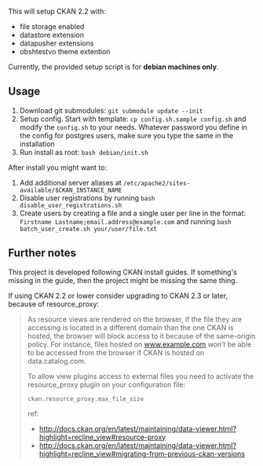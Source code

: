 This will setup CKAN 2.2 with:
- file storage enabled
- datastore extension
- datapusher extensions
- obshtestvo theme extention

Currently, the provided setup script is for **debian machines only**.

## Usage

1. Download git submodules: `git submodule update --init`
1. Setup config. Start with template: `cp config.sh.sample config.sh` and modify the `config.sh` to your needs.
  Whatever password you define in the config for postgres users, make sure you type the same in the installation
1. Run install as root: `bash debian/init.sh`

After install you might want to:

1. Add additional server aliases at `/etc/apache2/sites-available/$CKAN_INSTANCE_NAME`
1. Disable user registrations by running `bash disable_user_registrations.sh`
1. Create users by creating a file and a single user per line in the format: `Firstname Lastname;email.address@example.com` and running `bash batch_user_create.sh your/user/file.txt`


## Further notes
This project is developed following CKAN install guides. If something's missing in the guide, then the project might be
missing the same thing.

If using CKAN 2.2 or lower consider upgrading to CKAN 2.3 or later, because of resource_proxy:

>As resource views are rendered on the browser, if the file they are accessing is located in a different 
>domain than the one CKAN is hosted, the browser will block access to it because of the same-origin policy. For instance, 
>files hosted on www.example.com won’t be able to be accessed from the browser if CKAN is hosted on data.catalog.com.
>
>To allow view plugins access to external files you need to activate the resource_proxy plugin on your configuration file:
>
>```
>ckan.resource_proxy.max_file_size
>```
>
>ref:
> 
> - http://docs.ckan.org/en/latest/maintaining/data-viewer.html?highlight=recline_view#resource-proxy
> - http://docs.ckan.org/en/latest/maintaining/data-viewer.html?highlight=recline_view#migrating-from-previous-ckan-versions
